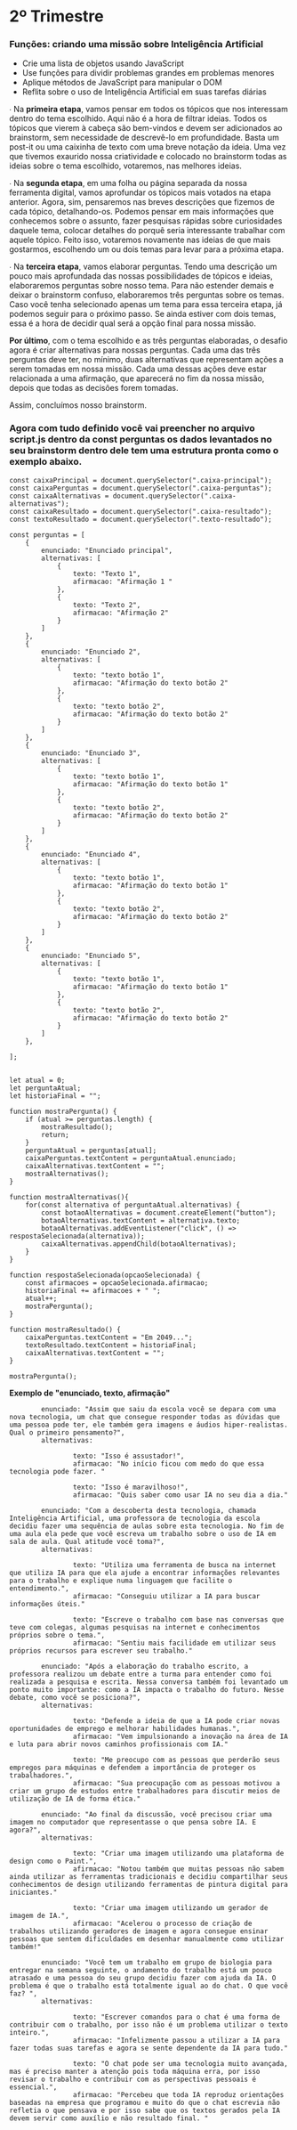 # 2º Trimestre
### **Funções: criando uma missão sobre Inteligência Artificial**

-   Crie uma lista de objetos usando JavaScript
-   Use funções para dividir problemas grandes em problemas menores
-   Aplique métodos de JavaScript para manipular o DOM
-   Reflita sobre o uso de Inteligência Artificial em suas tarefas diárias

∙ Na **primeira etapa**, vamos pensar em todos os tópicos que nos interessam dentro do tema escolhido.
Aqui não é a hora de filtrar ideias. Todos os tópicos que vierem à cabeça são bem-vindos e devem ser adicionados ao brainstorm, sem necessidade de descrevê-lo em profundidade. Basta um post-it ou uma caixinha de texto com uma breve notação da ideia.
Uma vez que tivemos exaurido nossa criatividade e colocado no brainstorm todas as ideias sobre o tema escolhido, votaremos, nas melhores ideias.

∙ Na **segunda etapa**, em uma folha ou página separada da nossa ferramenta digital, vamos aprofundar os tópicos mais votados na etapa anterior.
Agora, sim, pensaremos nas breves descrições que fizemos de cada tópico, detalhando-os. Podemos pensar em mais informações que conhecemos sobre o assunto, fazer pesquisas rápidas sobre curiosidades daquele tema, colocar detalhes do porquê seria interessante trabalhar com aquele tópico. 
Feito isso, votaremos novamente nas ideias de que mais gostarmos, escolhendo um ou dois temas para levar para a próxima etapa.

∙ Na **terceira etapa**, vamos elaborar perguntas.
Tendo uma descrição um pouco mais aprofundada das nossas possibilidades de tópicos e ideias, elaboraremos perguntas sobre nosso tema.
Para não estender demais e deixar o brainstorm confuso, elaboraremos três perguntas sobre os temas.
Caso você tenha selecionado apenas um tema para essa terceira etapa, já podemos seguir para o próximo passo. 
Se ainda estiver com dois temas, essa é a hora de decidir qual será a opção final para nossa missão.

**Por último**, com o tema escolhido e as três perguntas elaboradas, o desafio agora é criar alternativas para nossas perguntas. 
Cada uma das três perguntas deve ter, no mínimo, duas alternativas que representam ações a serem tomadas em nossa missão.
Cada uma dessas ações deve estar relacionada a uma afirmação, que aparecerá no fim da nossa missão, depois que todas as decisões forem tomadas.

Assim, concluímos nosso brainstorm.

### Agora com tudo definido você vai preencher no arquivo script.js dentro da const perguntas os dados levantados no seu brainstorm dentro dele tem uma estrutura pronta como o exemplo abaixo.

    const caixaPrincipal = document.querySelector(".caixa-principal");
    const caixaPerguntas = document.querySelector(".caixa-perguntas");
    const caixaAlternativas = document.querySelector(".caixa-alternativas");
    const caixaResultado = document.querySelector(".caixa-resultado");
    const textoResultado = document.querySelector(".texto-resultado");
    
    const perguntas = [
        {
            enunciado: "Enunciado principal",
            alternativas: [
                {
                    texto: "Texto 1",
                    afirmacao: "Afirmação 1 "
                },
                {
                    texto: "Texto 2",
                    afirmacao: "Afirmação 2"
                }
            ]
        },
        {
            enunciado: "Enunciado 2",
            alternativas: [
                {
                    texto: "texto botão 1",
                    afirmacao: "Afirmação do texto botão 2"
                },
                {
                    texto: "texto botão 2",
                    afirmacao: "Afirmação do texto botão 2"
                }
            ]
        },
        {
            enunciado: "Enunciado 3",
            alternativas: [
                {
                    texto: "texto botão 1",
                    afirmacao: "Afirmação do texto botão 1"
                },
                {
                    texto: "texto botão 2",
                    afirmacao: "Afirmação do texto botão 2"
                }
            ]
        },
        {
            enunciado: "Enunciado 4",
            alternativas: [
                {
                    texto: "texto botão 1",
                    afirmacao: "Afirmação do texto botão 1"
                },
                {
                    texto: "texto botão 2",
                    afirmacao: "Afirmação do texto botão 2"
                }
            ]
        },
        {
            enunciado: "Enunciado 5",
            alternativas: [
                {
                    texto: "texto botão 1",
                    afirmacao: "Afirmação do texto botão 1"
                },
                {
                    texto: "texto botão 2",
                    afirmacao: "Afirmação do texto botão 2"
                }
            ]
        },
       
    ];
    
    
    let atual = 0;
    let perguntaAtual;
    let historiaFinal = "";
    
    function mostraPergunta() {
        if (atual >= perguntas.length) {
            mostraResultado();
            return;
        }
        perguntaAtual = perguntas[atual];
        caixaPerguntas.textContent = perguntaAtual.enunciado;
        caixaAlternativas.textContent = "";
        mostraAlternativas();
    }
    
    function mostraAlternativas(){
        for(const alternativa of perguntaAtual.alternativas) {
            const botaoAlternativas = document.createElement("button");
            botaoAlternativas.textContent = alternativa.texto;
            botaoAlternativas.addEventListener("click", () => respostaSelecionada(alternativa));
            caixaAlternativas.appendChild(botaoAlternativas);
        }
    }
    
    function respostaSelecionada(opcaoSelecionada) {
        const afirmacoes = opcaoSelecionada.afirmacao;
        historiaFinal += afirmacoes + " ";
        atual++;
        mostraPergunta();
    }
    
    function mostraResultado() {
        caixaPerguntas.textContent = "Em 2049...";
        textoResultado.textContent = historiaFinal;
        caixaAlternativas.textContent = "";
    }
    
    mostraPergunta();







**Exemplo de "enunciado, texto, afirmação"**


            enunciado: "Assim que saiu da escola você se depara com uma nova tecnologia, um chat que consegue responder todas as dúvidas que uma pessoa pode ter, ele também gera imagens e áudios hiper-realistas. Qual o primeiro pensamento?",
            alternativas: 
                
                    texto: "Isso é assustador!",
                    afirmacao: "No início ficou com medo do que essa tecnologia pode fazer. "

                    texto: "Isso é maravilhoso!",
                    afirmacao: "Quis saber como usar IA no seu dia a dia."

            enunciado: "Com a descoberta desta tecnologia, chamada Inteligência Artificial, uma professora de tecnologia da escola decidiu fazer uma sequência de aulas sobre esta tecnologia. No fim de uma aula ela pede que você escreva um trabalho sobre o uso de IA em sala de aula. Qual atitude você toma?",
            alternativas: 
                
                    texto: "Utiliza uma ferramenta de busca na internet que utiliza IA para que ela ajude a encontrar informações relevantes para o trabalho e explique numa linguagem que facilite o entendimento.",
                    afirmacao: "Conseguiu utilizar a IA para buscar informações úteis."

                    texto: "Escreve o trabalho com base nas conversas que teve com colegas, algumas pesquisas na internet e conhecimentos próprios sobre o tema.",
                    afirmacao: "Sentiu mais facilidade em utilizar seus próprios recursos para escrever seu trabalho."

            enunciado: "Após a elaboração do trabalho escrito, a professora realizou um debate entre a turma para entender como foi realizada a pesquisa e escrita. Nessa conversa também foi levantado um ponto muito importante: como a IA impacta o trabalho do futuro. Nesse debate, como você se posiciona?",
            alternativas: 
                
                    texto: "Defende a ideia de que a IA pode criar novas oportunidades de emprego e melhorar habilidades humanas.",
                    afirmacao: "Vem impulsionando a inovação na área de IA e luta para abrir novos caminhos profissionais com IA."

                    texto: "Me preocupo com as pessoas que perderão seus empregos para máquinas e defendem a importância de proteger os trabalhadores.",
                    afirmacao: "Sua preocupação com as pessoas motivou a criar um grupo de estudos entre trabalhadores para discutir meios de utilização de IA de forma ética."

            enunciado: "Ao final da discussão, você precisou criar uma imagem no computador que representasse o que pensa sobre IA. E agora?",
            alternativas: 
                
                    texto: "Criar uma imagem utilizando uma plataforma de design como o Paint.",
                    afirmacao: "Notou também que muitas pessoas não sabem ainda utilizar as ferramentas tradicionais e decidiu compartilhar seus conhecimentos de design utilizando ferramentas de pintura digital para iniciantes."

                    texto: "Criar uma imagem utilizando um gerador de imagem de IA.",
                    afirmacao: "Acelerou o processo de criação de trabalhos utilizando geradores de imagem e agora consegue ensinar pessoas que sentem dificuldades em desenhar manualmente como utilizar também!"

            enunciado: "Você tem um trabalho em grupo de biologia para entregar na semana seguinte, o andamento do trabalho está um pouco atrasado e uma pessoa do seu grupo decidiu fazer com ajuda da IA. O problema é que o trabalho está totalmente igual ao do chat. O que você faz? ",
            alternativas: 
                
                    texto: "Escrever comandos para o chat é uma forma de contribuir com o trabalho, por isso não é um problema utilizar o texto inteiro.",
                    afirmacao: "Infelizmente passou a utilizar a IA para fazer todas suas tarefas e agora se sente dependente da IA para tudo."

                    texto: "O chat pode ser uma tecnologia muito avançada, mas é preciso manter a atenção pois toda máquina erra, por isso revisar o trabalho e contribuir com as perspectivas pessoais é essencial.",
                    afirmacao: "Percebeu que toda IA reproduz orientações baseadas na empresa que programou e muito do que o chat escrevia não refletia o que pensava e por isso sabe que os textos gerados pela IA devem servir como auxílio e não resultado final. "


